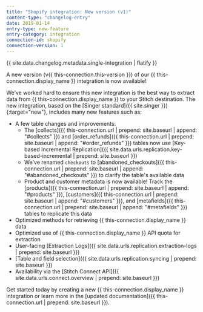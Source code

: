 ```yaml
---
title: "Shopify integration: New version (v1)"
content-type: "changelog-entry"
date: 2019-01-14
entry-type: new-feature
entry-category: integration
connection-id: shopify
connection-version: 1
---
```

{{ site.data.changelog.metadata.single-integration | flatify }}

A new version (v{{ this-connection.this-version }}) of our {{ this-connection.display_name }} integration is now available! 

We’ve worked hard to ensure this new integration is the best way to extract data from {{ this-connection.display_name }} to your Stitch destination. The new integration, based on the [Singer standard]({{ site.singer }}){:target="new"}, includes many new features such as:

- A few table changes and improvements:
  - The [collects]({{ this-connection.url | prepend: site.baseurl | append: "#collects" }}) and [order_refunds]({{ this-connection.url | prepend: site.baseurl | append: "#order_refunds" }}) tables now use [Key-based Incremental Replication]({{ site.data.urls.replication.key-based-incremental | prepend: site.baseurl }})
  - We've renamed `checkouts` to [abandoned_checkouts]({{ this-connection.url | prepend: site.baseurl | append: "#abandoned_checkouts" }}) to clarify the table's available data
  - Product and customer metadata is now available! Track the [products]({{ this-connection.url | prepend: site.baseurl | append: "#products" }}), [customers]({{ this-connection.url | prepend: site.baseurl | append: "#customers" }}), and [metafields]({{ this-connection.url | prepend: site.baseurl | append: "#metafields" }}) tables to replicate this data
- Optimized methods for retrieving {{ this-connection.display_name }} data
- Optimized use of {{ this-connection.display_name }} API quota for extraction
- User-facing [Extraction Logs]({{ site.data.urls.replication.extraction-logs | prepend: site.baseurl }})
- [Table and field selection]({{ site.data.urls.replication.syncing | prepend: site.baseurl }})
- Availability via the [Stitch Connect API]({{ site.data.urls.connect.overview | prepend: site.baseurl }})

Get started today by creating a new {{ this-connection.display_name }} integration or learn more in the [updated documentation]({{ this-connection.url | prepend: site.baseurl }}).